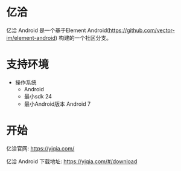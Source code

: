 亿洽
=======

亿洽 Android 是一个基于Element Android(https://github.com/vector-im/element-android) 构建的一个社区分支。

支持环境
======================


* 操作系统
    * Android
    * 最小sdk 24
    * 最小Android版本 Android 7

开始
===============

亿洽官网: <https://yiqia.com/>

亿洽 Android 下载地址: <https://yiqia.com/#/download>
